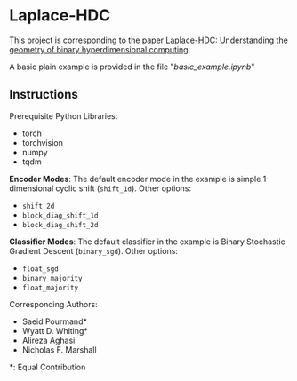 # Laplace-HDC

This project is corresponding to the paper [Laplace-HDC: Understanding the geometry of binary hyperdimensional computing](https://doi.org/10.48550/arXiv.2404.10759).

A basic plain example is provided in the file "*basic_example.ipynb*"

## Instructions
Prerequisite Python Libraries:
* torch
* torchvision
* numpy
* tqdm

**Encoder Modes**:
The default encoder mode in the example is simple 1-dimensional cyclic shift (`shift_1d`). Other options:
* `shift_2d`
* `block_diag_shift_1d`
* `block_diag_shift_2d`

**Classifier Modes**:
The default classifier in the example is Binary Stochastic Gradient Descent (`binary_sgd`). Other options:
* `float_sgd`
* `binary_majority`
* `float_majority`

Corresponding Authors:
* Saeid Pourmand*
* Wyatt D. Whiting*
* Alireza Aghasi
* Nicholas F. Marshall

*: Equal Contribution
